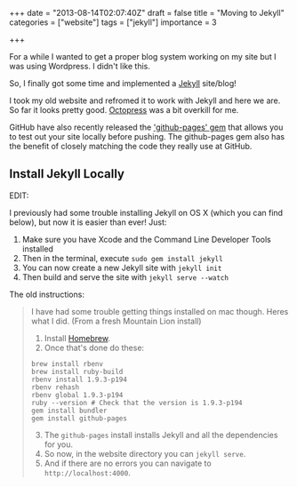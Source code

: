 +++
date = "2013-08-14T02:07:40Z"
draft = false
title = "Moving to Jekyll"
categories = ["website"]
tags = ["jekyll"]
importance = 3

+++

For a while I wanted to get a proper blog system working on my site but I was using Wordpress. I didn't like this.

So, I finally got some time and implemented a [Jekyll][jekyll] site/blog!



I took my old website and refromed it to work with Jekyll and here we are. So far it looks pretty good. [Octopress][octopress] was a bit overkill for me.

GitHub have also recently released the ['github-pages' gem][ghpgem] that allows you to test out your site locally before pushing. The github-pages gem also has the benefit of closely matching the code they really use at GitHub.

Install Jekyll Locally
----------------------

EDIT:

I previously had some trouble installing Jekyll on OS X (which you can find below), but now it is easier than ever! Just:
1. Make sure you have Xcode and the Command Line Developer Tools installed
2. Then in the terminal, execute `sudo gem install jekyll`
3. You can now create a new Jekyll site with `jekyll init`
4. Then build and serve the site with `jekyll serve --watch`

The old instructions:

> I have had some trouble getting things installed on mac though. Heres what I did. (From a fresh Mountain Lion install)
> 
> 1. Install [Homebrew][brew].
> 2. Once that's done do these:
> 
> ```
> brew install rbenv
> brew install ruby-build
> rbenv install 1.9.3-p194
> rbenv rehash
> rbenv global 1.9.3-p194
> ruby --version # Check that the version is 1.9.3-p194
> gem install bundler
> gem install github-pages
> ```
> 3. The `github-pages` install installs Jekyll and all the dependencies for you.
> 4. So now, in the website directory you can `jekyll serve`.
> 5. And if there are no errors you can navigate to `http://localhost:4000`.

[jekyll]:    http://jekyllrb.com
[octopress]: http://octopress.org
[ghpgem]:    https://github.com/blog/1581-cutting-the-github-pages-gem
[brew]:      http://brew.sh